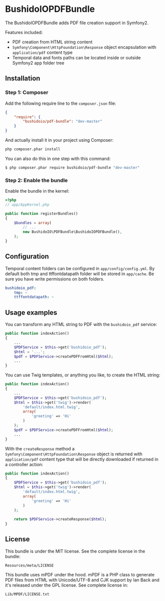 BushidoIOPDFBundle
==================

The BushidoIOPDFBundle adds PDF file creation support in Symfony2.

Features included:

- PDF creation from HTML string content
- `Symfony\Component\HttpFoundation\Response` object encapsulation with
`application/pdf` content type
- Temporal data and fonts paths can be located inside or outside Symfony2 app folder tree

Installation
------------
### Step 1: Composer
Add the following require line to the `composer.json` file:
``` json
{
    "require": {
        "bushidoio/pdf-bundle": "dev-master"
    }
}
```
And actually install it in your project using Composer:
``` bash
php composer.phar install
```
You can also do this in one step with this command:
``` bash
$ php composer.phar require bushidoio/pdf-bundle "dev-master"
```

### Step 2: Enable the bundle

Enable the bundle in the kernel:

``` php
<?php
// app/AppKernel.php

public function registerBundles()
{
    $bundles = array(
        // ...
        new BushidoIO\PDFBundle\BushidoIOPDFBundle(),
    );
}
```

Configuration
-------------
Temporal content folders can be configured in `app/config/config.yml`. By
default both tmp and ttffontdatapath folder will be stored in `app/cache`.
Be sure you have write permissions on both folders. 
``` yaml
bushidoio_pdf:
    tmp: ~
    ttffontdatapath: ~
```
Usage examples
--------------
You can transform any HTML string to PDF with the `bushidoio_pdf` service:
``` php
public function indexAction()
{
    ...
    $PDFService = $this->get('bushidoio_pdf');
    $html = '...';
    $pdf = $PDFService->createPDFFromHtml($html);
    ...
}
```
You can use Twig templates, or anything you like, to create the HTML string:
``` php
public function indexAction()
{
    ...
    $PDFService = $this->get('bushidoio_pdf');
    $html = $this->get('twig')->render(
        'default/index.html.twig',
        array(
            'greeting' => 'Hi'
        )
    );
    $pdf = $PDFService->createPDFFromHtml($html);
    ...
}
```
With the `createResponse` method a `Symfony\Component\HttpFoundation\Response`
object is returned with `application/pdf` content type that will be directly
downloaded if returned in a controller action:
``` php
public function indexAction()
{
    $PDFService = $this->get('bushidoio_pdf');
    $html = $this->get('twig')->render(
        'default/index.html.twig',
        array(
            'greeting' => 'Hi'
        )
    );
    
    return $PDFService->createResponse($html);
}
```

License
-------

This bundle is under the MIT license. See the complete license in the bundle:

    Resources/meta/LICENSE

This bundle uses mPDF under the hood. mPDF is a PHP class to generate PDF files
from HTML with Unicode/UTF-8 and CJK support by Ian Back and it's released under
the GPL license. See complete license in:

    Lib/MPDF/LICENSE.txt
